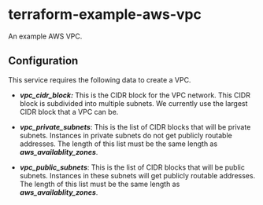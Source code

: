 # terraform-example-aws-vpc
An example AWS VPC.

## Configuration
This service requires the following data to create a VPC.
* ___vpc_cidr_block:___ This is the CIDR block for the VPC network.  This CIDR block is subdivided into multiple subnets.  We currently use the largest CIDR block that a VPC can be.

* ___vpc_private_subnets___: This is the list of CIDR blocks that will be private subnets.  Instances in private subnets do not get publicly routable addresses.  The length of this list must be the same length as ___aws_availablity_zones___.

* ___vpc_public_subnets___: This is the list of CIDR blocks that will be public subnets.  Instances in these subnets will get publicly routable addresses.  The length of this list must be the same length as ___aws_availablity_zones___.

